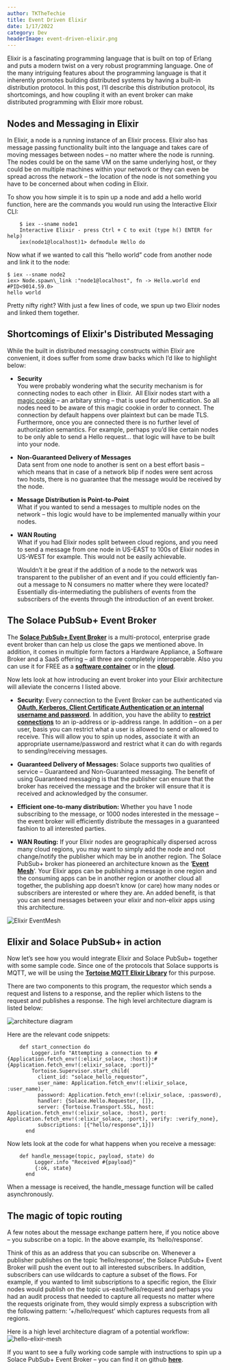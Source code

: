 ```yaml
---
author: TKTheTechie
title: Event Driven Elixir
date: 1/17/2022
category: Dev
headerImage: event-driven-elixir.png
---
```



Elixir is a fascinating programming language that is built on top of Erlang and puts a modern twist on a very robust programming language. One of the many intriguing features about the programming language is that it inherently promotes building distributed systems by having a built-in distribution protocol. In this post, I’ll describe this distribution protocol, its shortcomings, and how coupling it with an event broker can make distributed programming with Elixir more robust.


## Nodes and Messaging in Elixir

In Elixir, a node is a running instance of an Elixir process. Elixir also has message passing functionality built into the language and takes care of moving messages between nodes – no matter where the node is running. The nodes could be on the same VM on the same underlying host, or they could be on multiple machines within your network or they can even be spread across the network – the location of the node is not something you have to be concerned about when coding in Elixir.

To show you how simple it is to spin up a node and add a hello world function, here are the commands you would run using the Interactive Elixir CLI:

```
    $ iex --sname node1
    Interactive Elixir - press Ctrl + C to exit (type h() ENTER for help)
    iex(node1@localhost)1> defmodule Hello do
```

Now what if we wanted to call this “hello world” code from another node and link it to the node:  

```
$ iex --sname node2
iex> Node.spawn\_link :"node1@localhost", fn -> Hello.world end
#PID<9014.59.0>
hello world
```

Pretty nifty right? With just a few lines of code, we spun up two Elixir nodes and linked them together.  

## Shortcomings of Elixir's Distributed Messaging

While the built in distributed messaging constructs within Elixir are convenient, it does suffer from some draw backs which I’d like to highlight below:

*   **Security**  
    You were probably wondering what the security mechanism is for connecting nodes to each other  in Elixir.  All Elixir nodes start with a [magic cookie](https://www.erlang.org/doc/reference_manual/distributed.html) – an arbitary string – that is used for authentication. So all nodes need to be aware of this magic cookie in order to connect. The connection by default happens over plaintext but can be made TLS. Furthermore, once you are connected there is no further level of authorization semantics. For example, perhaps you’d like certain nodes to be only able to send a Hello request… that logic will have to be built into your node.  
      
    
*   **Non-Guaranteed Delivery of Messages**  
    Data sent from one node to another is sent on a best effort basis – which means that in case of a network blip if nodes were sent across two hosts, there is no guarantee that the message would be received by the node.  
      
    
*   **Message Distribution is Point-to-Point**  
    What if you wanted to send a messages to multiple nodes on the network – this logic would have to be implemented manually within your nodes.  
      
    
*   **WAN Routing**  
    What if you had Elixir nodes split between cloud regions, and you need to send a message from one node in US-EAST to 100s of Elixir nodes in US-WEST for example. This would not be easily achievable.   
      
    Wouldn’t it be great if the addition of a node to the network was transparent to the publisher of an event and if you could efficiently fan-out a message to N consumers no matter where they were located? Essentially dis-intermediating the publishers of events from the subscribers of the events through the introduction of an event broker.  
    

## The Solace PubSub+ Event Broker

The **[Solace PubSub+ Event Broker](https://solace.com/try-it-now/)** is a multi-protocol, enterprise grade event broker than can help us close the gaps we mentioned above. In addition, it comes in multiple form factors a Hardware Appliance, a Software Broker and a SaaS offering – all three are completely interoperable. Also you can use it for FREE as a [**software container**](https://solace.com/products/event-broker/software/getting-started/) or in the **[cloud](https://console.solace.cloud/login/new-account?product=event-streaming)**.  
  
Now lets look at how introducing an event broker into your Elixir architecture will alleviate the concerns I listed above.  
  

*   **Security:** Every connection to the Event Broker can be authenticated via **[OAuth, Kerberos, Client Certificate Authentication or an internal username and password](https://docs.solace.com/Overviews/Client-Authentication-Overview.htm)**. In addition, you have the ability to [**restrict connections**](https://docs.solace.com/Overviews/Granting-Clients-Access.htm) to an ip-address or ip-address range. In addition – on a per user, basis you can restrict what a user is allowed to send or allowed to receive. This will allow you to spin up nodes, associate it with an appropriate username/password and restrict what it can do with regards to sending/receiving messages.  
      
    
*   **Guaranteed Delivery of Messages:** Solace supports two qualities of service – Guaranteed and Non-Guaranteed messaging. The benefit of using Guaranteed messaging is that the publisher can ensure that the broker has received the message and the broker will ensure that it is received and acknowledged by the consumer.  
      
    
*   **Efficient one-to-many distribution:** Whether you have 1 node subscribing to the message, or 1000 nodes interested in the message – the event broker will efficiently distribute the messages in a guaranteed fashion to all interested parties.  
      
    
*   **WAN Routing:** If your Elixir nodes are geographically dispersed across many cloud regions, you may want to simply add the node and not change/notify the publisher which may be in another region. The Solace PubSub+ broker has pioneered an architecture known as the ‘[**Event Mesh**](https://solace.com/what-is-an-event-mesh/)‘. Your Elixir apps can be publishing a message in one region and the consuming apps can be in another region or another cloud all together, the publishing app doesn’t know (or care) how many nodes or subscribers are interested or where they are. An added benefit, is that you can send messages between your elixir and non-elixir apps using this architecture.  
      
    

![Elixir EventMesh](../images/blog/elixir-event-mesh.png)

## Elixir and Solace PubSub+ in action

Now let’s see how you would integrate Elixir and Solace PubSub+ together with some sample code. Since one of the protocols that Solace supports is MQTT, we will be using the **[Tortoise MQTT Elixir Library](https://github.com/gausby/tortoise)** for this purpose.  
  
There are two components to this program, the requestor which sends a request and listens to a response, and the replier which listens to the request and publishes a response. The high level architecture diagram is listed below:  

![architecture diagram](../images/blog/hello-elixir.png)

  
  
Here are the relevant code snippets:

```
    def start_connection do 
        Logger.info "Attempting a connection to #{Application.fetch_env!(:elixir_solace, :host)}:#{Application.fetch_env!(:elixir_solace, :port)}"
        Tortoise.Supervisor.start_child(
          client_id: "solace_hello_requestor",
          user_name: Application.fetch_env!(:elixir_solace, :user_name),
          password: Application.fetch_env!(:elixir_solace, :password),
          handler: {Solace.Hello.Requestor, []},
          server: {Tortoise.Transport.SSL, host: Application.fetch_env!(:elixir_solace, :host), port: Application.fetch_env!(:elixir_solace, :port), verify: :verify_none},
          subscriptions: [{"hello/response",1}])
      end
```

Now lets look at the code for what happens when you receive a message:
```
    def handle_message(topic, payload, state) do
         Logger.info "Received #{payload}"
         {:ok, state}
      end
```

When a message is received, the handle\_message function will be called asynchronously.

  

## The magic of topic routing

A few notes about the message exchange pattern here, if you notice above – you subscribe on a topic. In the above example, its ‘hello/response’.  
  
Think of this as an address that you can subscribe on. Whenever a publisher publishes on the topic ‘hello/response’, the Solace PubSub+ Event Broker will push the event out to all interested subscribers. In addition, subscribers can use wildcards to capture a subset of the flows. For example, if you wanted to limit subscriptions to a specific region, the Elixir nodes would publish on the topic us-east/hello/request and perhaps you had an audit process that needed to capture all requests no matter where the requests originate from, they would simply express a subscription with the following pattern: ‘+/hello/request’ which captures requests from all regions.  
  
Here is a high level architecture diagram of a potential workflow:  
![hello-elixir-mesh](../images/blog/hello-elixir-mesh-1.png)

If you want to see a fully working code sample with instructions to spin up a Solace PubSub+ Event Broker – you can find it on github **[here](https://github.com/TKTheTechie/elixir_solace)**.

  

  

